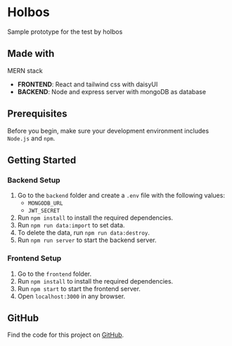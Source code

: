 # Holbos

Sample prototype for the test by holbos

## Made with

MERN stack

- **FRONTEND**: React and tailwind css with daisyUI
- **BACKEND**: Node and express server with mongoDB as database

## Prerequisites

Before you begin, make sure your development environment includes `Node.js` and `npm`.

## Getting Started

### Backend Setup

1. Go to the `backend` folder and create a `.env` file with the following values:
   - `MONGODB_URL`
   - `JWT_SECRET`
2. Run `npm install` to install the required dependencies.
3. Run `npm run data:import` to set data.
4. To delete the data, run `npm run data:destroy`.
5. Run `npm run server` to start the backend server.

### Frontend Setup

1. Go to the `frontend` folder.
2. Run `npm install` to install the required dependencies.
3. Run `npm start` to start the frontend server.
4. Open `localhost:3000` in any browser.

## GitHub

Find the code for this project on [GitHub](https://github.com/iamAravindks/holbos-test).

